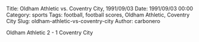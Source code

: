 Title: Oldham Athletic vs. Coventry City, 1991/09/03
Date: 1991/09/03 00:00
Category: sports
Tags: football, football scores, Oldham Athletic, Coventry City
Slug: oldham-athletic-vs-coventry-city
Author: carbonero


Oldham Athletic 2 - 1 Coventry City
